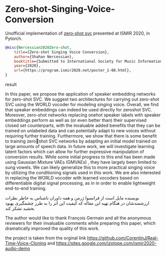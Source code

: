 # Zero-shot-Singing-Voice-Conversion

Unofficial implementation of <a href="https://program.ismir2020.net/poster_1-08.html">zero-shot svc</a> presented at ISMIR 2020, in Pytorch.

```bibtex
@misc{Nercessian2020Zero-shot,
    title={Zero-shot Singing Voice Conversion},
    author={Shahan Nercessian},
    booktitle={Submitted to International Society for Music Information Retrieval},
    year={2020},
    url={https://program.ismir2020.net/poster_1-08.html},
}
```


result

In this paper, we propose the application of speaker embedding networks for zero-shot SVC. We suggest two architectures for carrying out zero-shot SVC using the WORLD
vocoder for modeling singing voice. Overall, we find that
speaker embeddings can indeed be used directly for zeroshot SVC. Moreover, zero-shot networks replacing onehot speaker labels with speaker embeddings perform as
well as (or even better than) their supervised closed set
counterparts, with the invaluable added benefits that they
can be trained on unlabeled data and can potentially adapt
to new voices without requiring further training. Furthermore, we show that there is some benefit to training zeroshot SVC networks by adapting an initial model trained on
large amounts of speech data. In future work, we will investigate learning latent factors which can allow for further
expressive manipulation of conversion results. While some
initial progress to this end has been made using Gaussian
Mixture VAEs (GMVAEs) , they have largely been
limited to sung vowels. We can likely generalize this to
more practical singing voice by utilizing the conditioning
signals used in this work. We are also interested in replacing the WORLD vocoder with learned vocoders based on
differentiable digital signal processing, as in  in
order to enable lightweight end-to-end training.


نویسنده مایل است از فرانسوا ژرمن و همه داوران ناشناس به خاطر نظرات ارزشمندشان 
در هنگام تهیه این مقاله که کیفیت این اثر را به طرز چشمگیری بهبود بخشید تشکر 
کند

The author would like to thank François Germain and all
the anonymous reviewers for their invaluable comments
while preparing this paper, which dramatically improved
the quality of this work.
  
  
 the project is taken from the orginal link   https://github.com/CorentinJ/Real-Time-Voice-Cloning 
 and https://sites.google.com/izotope.com/ismir2020-audio-demo
